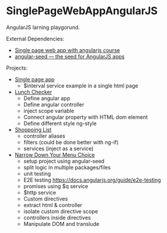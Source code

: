 # SinglePageWebAppAngularJS

AngularJS larning playgorund.

External Dependencies:
- [Single page web app with angularjs course](https://www.coursera.org/learn/single-page-web-apps-with-angularjs)
- [angular-seed — the seed for AngularJS apps](https://github.com/angular/angular-seed)

Projects:
- [Single page app](./0_SinglePageApp/index.html)
    - $interval service example in a single html page
- [Lunch Checker](./1_LunchChecker/index.html)
    - Define angular app
    - Define angular controller
    - inject scope variable
    - Connect angular property with HTML dom element
    - Define different style ng-style
- [Shoppoing List](./2_ShoppingList/index.html)
    - controller aliases
    - filters (could be done better with ng-if)
    - services (inject as a service)
- [Narrow Down Your Menu Choice](./3_NarrowDownYourMenuChoice/app/index.html)
    - setup project using angular-seed
    - split logic in multiple packages/files
    - unit testing
    - E2E testing https://docs.angularjs.org/guide/e2e-testing
    - promises using $q service
    - $http service
    - Custom directives
    - extract html & controller
    - isolate custom directive scope 
    - controllers inside directives
    - Manipulate DOM and translude
